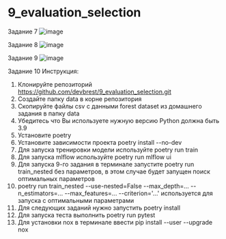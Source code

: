 # 9_evaluation_selection
Задание 7
![image](https://user-images.githubusercontent.com/75991746/167729482-b9f12c4e-fce5-462e-82fe-6ec563715bcd.png)

Задание 8
![image](https://user-images.githubusercontent.com/75991746/167732018-e43b3455-51ab-440f-a443-3f83da8a93bc.png)

Задание 9
![image](https://user-images.githubusercontent.com/75991746/167841002-97cc793b-4456-4a06-8de6-d76dcc0ad6a1.png)

Задание 10
Инструкция:
1. Клонируйте репозиторий https://github.com/devbrest/9_evaluation_selection.git 
2. Создайте папку data в корне репозитория
3. Скопируйте файлы csv с данными forest dataset  из домашнего задания в папку data
4. Убедитесь что Вы используете нужную версию Python должна быть 3.9
5. Установите poetry 
6. Установите зависимости проекта poetry install --no-dev
7. Для запуска тренировки модели используйте poetry run train
8. Для запуска mlflow используйте poetry run mlflow ui
9. Для запуска 9-го задания в терминале запустите poetry run train_nested без параметров, в этом случае будет запущен поиск 
оптимальных параметров
10. poetry run train_nested --use-nested=False --max_depth=... --n_estimators=... --max_features=... --criterion='...' используется для запуска с оптимальными параметрами
11. Для следующих заданий нужно запустить poetry install
12. Для запуска теста выполнить poetry run pytest
13. Для установки nox  в терминале ввести pip install --user --upgrade nox
